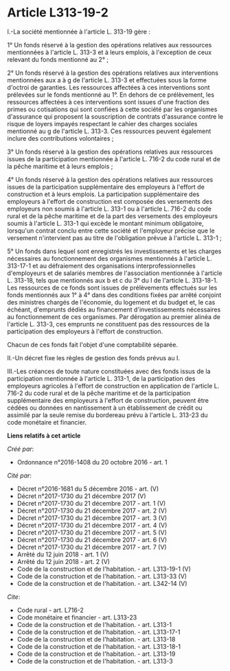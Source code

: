 # Article L313-19-2

I.-La société mentionnée à l'article L. 313-19 gère : 

1° Un fonds réservé à la gestion des opérations relatives aux ressources mentionnées à l'article L. 313-3 et à leurs emplois,
à l'exception de ceux relevant du fonds mentionné au 2° ; 

2° Un fonds réservé à la gestion des opérations relatives aux interventions mentionnées aux a à g de l'article L. 313-3 et
effectuées sous la forme d'octroi de garanties. Les ressources affectées à ces interventions sont prélevées sur le fonds
mentionné au 1°. En dehors de ce prélèvement, les ressources affectées à ces interventions sont issues d'une fraction des
primes ou cotisations qui sont confiées à cette société par les organismes d'assurance qui proposent la souscription de
contrats d'assurance contre le risque de loyers impayés respectant le cahier des charges sociales mentionné au g de l'article
L. 313-3. Ces ressources peuvent également inclure des contributions volontaires ; 

3° Un fonds réservé à la gestion des opérations relatives aux ressources issues de la participation mentionnée à l'article L.
716-2 du code rural et de la pêche maritime et à leurs emplois ; 

4° Un fonds réservé à la gestion des opérations relatives aux ressources issues de la participation supplémentaire des
employeurs à l'effort de construction et à leurs emplois. La participation supplémentaire des employeurs à l'effort de
construction est composée des versements des employeurs non soumis à l'article L. 313-1 ou à l'article L. 716-2 du code rural
et de la pêche maritime et de la part des versements des employeurs soumis à l'article L. 313-1 qui excède le montant minimum
obligatoire, lorsqu'un contrat conclu entre cette société et l'employeur précise que le versement n'intervient pas au titre
de l'obligation prévue à l'article L. 313-1 ; 

5° Un fonds dans lequel sont enregistrés les investissements et les charges nécessaires au fonctionnement des organismes
mentionnés à l'article L. 313-17-1 et au défraiement des organisations interprofessionnelles d'employeurs et de salariés
membres de l'association mentionnée à l'article L. 313-18, tels que mentionnés aux b et c du 3° du I de l'article L.
313-18-1. Les ressources de ce fonds sont issues de prélèvements effectués sur les fonds mentionnés aux 1° à 4° dans des
conditions fixées par arrêté conjoint des ministres chargés de l'économie, du logement et du budget et, le cas échéant,
d'emprunts dédiés au financement d'investissements nécessaires au fonctionnement de ces organismes. Par dérogation au premier
alinéa de l'article L. 313-3, ces emprunts ne constituent pas des ressources de la participation des employeurs à l'effort de
construction. 

Chacun de ces fonds fait l'objet d'une comptabilité séparée. 

II.-Un décret fixe les règles de gestion des fonds prévus au I. 

III.-Les créances de toute nature constituées avec des fonds issus de la participation mentionnée à l'article L. 313-1, de la
participation des employeurs agricoles à l'effort de construction en application de l'article L. 716-2 du code rural et de la
pêche maritime et de la participation supplémentaire des employeurs à l'effort de construction, peuvent être cédées ou
données en nantissement à un établissement de crédit ou assimilé par la seule remise du bordereau prévu à l'article L. 313-23
du code monétaire et financier.

**Liens relatifs à cet article**

_Créé par_:

  - Ordonnance n°2016-1408 du 20 octobre 2016 - art. 1

_Cité par_:

  - Décret n°2016-1681 du 5 décembre 2016 - art. (V)
  - Décret n°2017-1730 du 21 décembre 2017 (V)
  - Décret n°2017-1730 du 21 décembre 2017 - art. 1 (V)
  - Décret n°2017-1730 du 21 décembre 2017 - art. 2 (V)
  - Décret n°2017-1730 du 21 décembre 2017 - art. 3 (V)
  - Décret n°2017-1730 du 21 décembre 2017 - art. 4 (V)
  - Décret n°2017-1730 du 21 décembre 2017 - art. 5 (V)
  - Décret n°2017-1730 du 21 décembre 2017 - art. 6 (V)
  - Décret n°2017-1730 du 21 décembre 2017 - art. 7 (V)
  - Arrêté du 12 juin 2018 - art. 1 (V)
  - Arrêté du 12 juin 2018 - art. 2 (V)
  - Code de la construction et de l'habitation. - art. L313-19-1 (V)
  - Code de la construction et de l'habitation. - art. L313-33 (V)
  - Code de la construction et de l'habitation. - art. L342-14 (V)

_Cite_:

  - Code rural - art. L716-2
  - Code monétaire et financier - art. L313-23
  - Code de la construction et de l'habitation. - art. L313-1
  - Code de la construction et de l'habitation. - art. L313-17-1
  - Code de la construction et de l'habitation. - art. L313-18
  - Code de la construction et de l'habitation. - art. L313-18-1
  - Code de la construction et de l'habitation. - art. L313-19
  - Code de la construction et de l'habitation. - art. L313-3

